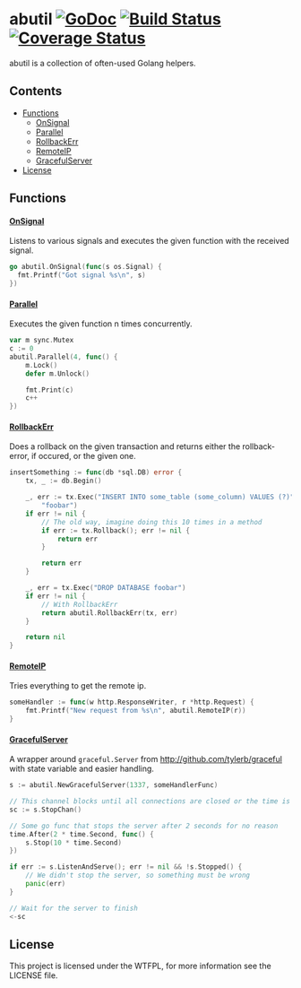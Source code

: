 # abutil [![GoDoc](https://godoc.org/github.com/bahlo/abutil?status.svg)](https://godoc.org/github.com/bahlo/abutil) [![Build Status](https://travis-ci.org/bahlo/abutil.svg?branch=master)](https://travis-ci.org/bahlo/abutil) [![Coverage Status](https://coveralls.io/repos/bahlo/abutil/badge.svg?branch=master&service=github)](https://coveralls.io/github/bahlo/abutil?branch=master)

abutil is a collection of often-used Golang helpers.

## Contents
- [Functions](#functions)
  - [OnSignal](#onsignal)
  - [Parallel](#parallel)
  - [RollbackErr](#rollbackerr)
  - [RemoteIP](#remoteip)
  - [GracefulServer](#gracefulserver)
- [License](#license)

## Functions

#### [OnSignal](https://godoc.org/github.com/bahlo/abutil#OnSignal)
Listens to various signals and executes the given function with the received
signal.

```go
go abutil.OnSignal(func(s os.Signal) {
  fmt.Printf("Got signal %s\n", s)
})
```

#### [Parallel](https://godoc.org/github.com/bahlo/abutil#Parallel)
Executes the given function n times concurrently.

```go
var m sync.Mutex
c := 0
abutil.Parallel(4, func() {
    m.Lock()
    defer m.Unlock()

    fmt.Print(c)
    c++
})
```

#### [RollbackErr](https://godoc.org/github.com/bahlo/abutil#RollbackErr)
Does a rollback on the given transaction and returns either the rollback-error,
if occured, or the given one.

```go
insertSomething := func(db *sql.DB) error {
    tx, _ := db.Begin()

    _, err := tx.Exec("INSERT INTO some_table (some_column) VALUES (?)",
        "foobar")
    if err != nil {
        // The old way, imagine doing this 10 times in a method
        if err := tx.Rollback(); err != nil {
            return err
        }

        return err
    }

    _, err = tx.Exec("DROP DATABASE foobar")
    if err != nil {
        // With RollbackErr
        return abutil.RollbackErr(tx, err)
    }

    return nil
}
```

#### [RemoteIP](https://godoc.org/github.com/bahlo/abutil#RemoteIP)
Tries everything to get the remote ip.

```go
someHandler := func(w http.ResponseWriter, r *http.Request) {
    fmt.Printf("New request from %s\n", abutil.RemoteIP(r))
}
```

#### [GracefulServer](https://godoc.org/github.com/bahlo/abutil#GracefulServer)
A wrapper around `graceful.Server` from <http://github.com/tylerb/graceful>
with state variable and easier handling.

```go
s := abutil.NewGracefulServer(1337, someHandlerFunc)

// This channel blocks until all connections are closed or the time is up
sc := s.StopChan()

// Some go func that stops the server after 2 seconds for no reason
time.After(2 * time.Second, func() {
    s.Stop(10 * time.Second)
})

if err := s.ListenAndServe(); err != nil && !s.Stopped() {
    // We didn't stop the server, so something must be wrong
    panic(err)
}

// Wait for the server to finish
<-sc
```

## License

This project is licensed under the WTFPL, for more information see the LICENSE
file.
